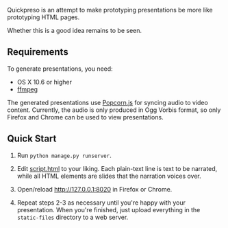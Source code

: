 Quickpreso is an attempt to make prototyping presentations be more like prototyping HTML pages.

Whether this is a good idea remains to be seen.

## Requirements ##

To generate presentations, you need:

* OS X 10.6 or higher
* [ffmpeg][]

The generated presentations use [Popcorn.js][] for syncing audio to video content. Currently, the audio is only produced in Ogg Vorbis format, so only Firefox and Chrome can be used to view presentations.

  [ffmpeg]: http://ffmpeg.org/
  [Popcorn.js]: http://popcornjs.org/

## Quick Start ##

1. Run `python manage.py runserver`.

2. Edit [script.html][] to your liking. Each plain-text line is text to be narrated, while all HTML elements are slides that the narration voices over.

3. Open/reload http://127.0.0.1:8020 in Firefox or Chrome.

4. Repeat steps 2-3 as necessary until you're happy with your presentation. When you're finished, just upload everything in the `static-files` directory to a web server.

  [script.html]: https://github.com/toolness/quickpreso/blob/master/static-files/script.html
  [index.html]: https://github.com/toolness/quickpreso/blob/master/static-files/index.html
